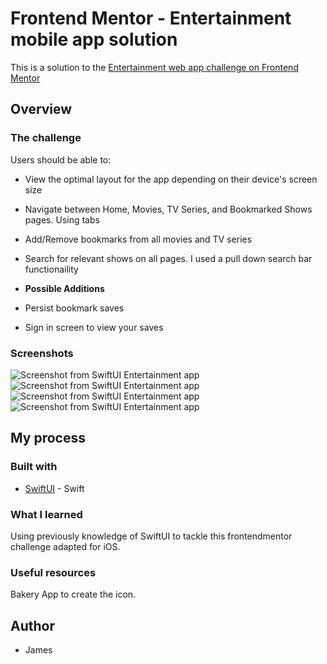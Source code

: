 # Frontend Mentor - Entertainment mobile app solution

This is a solution to the [Entertainment web app challenge on Frontend Mentor](https://www.frontendmentor.io/challenges/entertainment-web-app-J-UhgAW1X) 

## Overview

### The challenge

Users should be able to:

- View the optimal layout for the app depending on their device's screen size
- Navigate between Home, Movies, TV Series, and Bookmarked Shows pages. Using tabs
- Add/Remove bookmarks from all movies and TV series
- Search for relevant shows on all pages. I used a pull down search bar functionaility

- **Possible Additions**

- Persist bookmark saves
- Sign in screen to view your saves

### Screenshots
![Screenshot from SwiftUI Entertainment app](./Screenshots/Home.png "The home screen scroll bar for trending and both TV and Movies")
![Screenshot from SwiftUI Entertainment app](./Screenshots/TV.png "The TV Screen")
![Screenshot from SwiftUI Entertainment app](./Screenshots/Film.png "The Movie Screen using search bar")
![Screenshot from SwiftUI Entertainment app](./Screenshots/Bookmark.png "The bookmark screen")

## My process

### Built with

- [SwiftUI](https://developer.apple.com/xcode/swiftui/) - Swift

### What I learned

Using previously knowledge of SwiftUI to tackle this frontendmentor challenge adapted for iOS.

### Useful resources

Bakery App to create the icon.

## Author

- James

